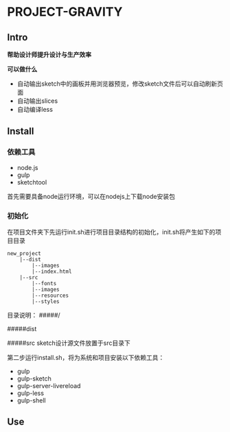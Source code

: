 # PROJECT-GRAVITY
## Intro
**帮助设计师提升设计与生产效率**

**可以做什么**
- 自动输出sketch中的画板并用浏览器预览，修改sketch文件后可以自动刷新页面
- 自动输出slices
- 自动编译less

## Install
### 依赖工具
- node.js
- gulp
- sketchtool

首先需要具备node运行环境，可以在nodejs上下载node安装包


### 初始化
在项目文件夹下先运行init.sh进行项目目录结构的初始化，init.sh将产生如下的项目目录

```
new_project
	|--dist
		|--images
		|--index.html
	|--src
		|--fonts
		|--images
		|--resources
		|--styles
```
目录说明：
#####/

#####dist

#####src
sketch设计源文件放置于src目录下

第二步运行install.sh，将为系统和项目安装以下依赖工具：

- gulp
- gulp-sketch
- gulp-server-livereload
- gulp-less
- gulp-shell


## Use
